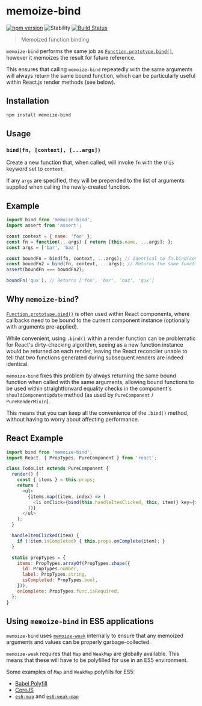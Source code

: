 # memoize-bind
[![npm version](https://img.shields.io/npm/v/memoize-bind.svg)](https://www.npmjs.com/package/memoize-bind)
![Stability](https://img.shields.io/badge/stability-stable-brightgreen.svg)
[![Build Status](https://travis-ci.org/timkendrick/memoize-bind.svg?branch=master)](https://travis-ci.org/timkendrick/memoize-bind)

> Memoized function binding

`memoize-bind` performs the same job as [`Function.prototype.bind()`](https://developer.mozilla.org/en-US/docs/Web/JavaScript/Reference/Global_Objects/Function/bind), however it memoizes the result for future reference.

This ensures that calling `memoize-bind` repeatedly with the same arguments will always return the same bound function, which can be particularly useful within React.js render methods (see below).

## Installation

```bash
npm install memoize-bind
```

## Usage

### `bind(fn, [context], [...args])`

Create a new function that, when called, will invoke `fn` with the `this` keyword set to `context`.

If any `args` are specified, they will be prepended to the list of arguments supplied when calling the newly-created function.

## Example

```js
import bind from 'memoize-bind';
import assert from 'assert';

const context = { name: 'foo' };
const fn = function(...args) { return [this.name, ...args]; };
const args = ['bar', 'baz']

const boundFn = bind(fn, context, ...args); // Identical to fn.bind(context, ...args)
const boundFn2 = bind(fn, context, ...args); // Returns the same function
assert(boundFn === boundFn2);

boundFn('qux'); // Returns ['foo', 'bar', 'baz', 'qux']
```

## Why `memoize-bind`?

[`Function.prototype.bind()`](https://developer.mozilla.org/en-US/docs/Web/JavaScript/Reference/Global_Objects/Function/bind) is often used within React components, where callbacks need to be bound to the current component instance (optionally with arguments pre-applied).

While convenient, using `.bind()` within a render function can be problematic for React's dirty-checking algorithm, seeing as a new function instance would be returned on each render, leaving the React reconciler unable to tell that two functions generated during subsequent renders are indeed identical.

`memoize-bind` fixes this problem by always returning the same bound function when called with the same arguments, allowing bound functions to be used within straightforward equality checks in the component's `shouldComponentUpdate` method (as used by `PureComponent` / `PureRenderMixin`).

This means that you can keep all the convenience of the `.bind()` method, without having to worry about affecting performance.

## React Example

```js
import bind from 'memoize-bind';
import React, { PropTypes, PureComponent } from 'react';

class TodoList extends PureComponent {
  render() {
    const { items } = this.props;
    return (
      <ul>
        {items.map((item, index) => (
          <li onClick={bind(this.handleItemClicked, this, item)} key={item.id}>{item.label}</li>
        ))}
      </ul>
    );
  }

  handleItemClicked(item) {
    if (!item.isCompleted) { this.props.onComplete(item); }
  }

  static propTypes = {
    items: PropTypes.arrayOf(PropTypes.shape({
      id: PropTypes.number,
      label: PropTypes.string,
      isCompleted: PropTypes.bool,
    })),
    onComplete: PropTypes.func.isRequired,
  };
}
```

## Using `memoize-bind` in ES5 applications

`memoize-bind` uses [`memoize-weak`](https://www.npmjs.com/package/memoize-weak) internally to ensure that any memoized arguments and values can be properly garbage-collected.

`memoize-weak` requires that `Map` and `WeakMap` are globally available. This means that these will have to be polyfilled for use in an ES5 environment.

Some examples of `Map` and `WeakMap` polyfills for ES5:

- [Babel Polyfill](https://babeljs.io/docs/usage/polyfill/)
- [CoreJS](https://github.com/zloirock/core-js)
- [`es6-map`](https://www.npmjs.com/package/es6-map) and [`es6-weak-map`](https://www.npmjs.com/package/es6-weak-map)
